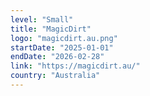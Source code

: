 ```yaml
---
level: "Small"
title: "MagicDirt"
logo: "magicdirt.au.png"
startDate: "2025-01-01"
endDate: "2026-02-28"
link: "https://magicdirt.au/"
country: "Australia"
---
```


